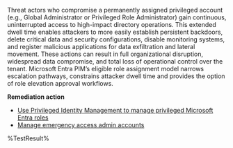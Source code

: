 Threat actors who compromise a permanently assigned privileged account (e.g., Global Administrator or Privileged Role Administrator) gain continuous, uninterrupted access to high-impact directory operations. This extended dwell time enables attackers to more easily establish persistent backdoors, delete critical data and security configurations, disable monitoring systems, and register malicious applications for data exfiltration and lateral movement. These actions can result in full organizational disruption, widespread data compromise, and total loss of operational control over the tenant. Microsoft Entra PIM’s eligible role assignment model narrows escalation pathways, constrains attacker dwell time and provides the option of role elevation approval workflows.

**Remediation action**
- [Use Privileged Identity Management to manage privileged Microsoft Entra roles](https://learn.microsoft.com/en-us/entra/id-governance/privileged-identity-management/pim-getting-started)
- [Manage emergency access admin accounts](https://learn.microsoft.com/en-us/entra/identity/role-based-access-control/security-emergency-access) 

<!--- Results --->
%TestResult%
